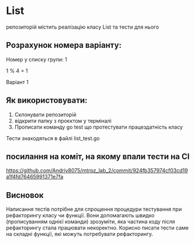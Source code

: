 # List

репозиторій містить реалізацію класу List та тести для нього

## Розрахунок номера варіанту:

Номер у списку групи: 1

1 % 4 = 1

Варіант 1

## Як використовувати:
1. Склонувати репозиторій
2. відкрити папку з проєктом у терміналі
3. Прописати команду go test що протестувати працездатність класу

Тести знаходяться в файлі list_test.go

## посилання на коміт, на якому впали тести на CI

https://github.com/Andriy8075/mtrpz_lab_2/commit/924fb357974cf03cd19a1f4fd76465991371e7fa

## Висновок

Написання тестів потрібне для спрощення процедури тестування при рефакторингу класу чи функції. Вони допомагають швидко (прописуванням однієї команди) зрозуміти, яка частина коду після рефакторингу стала працювати некоректно. Корисно писати тести саме на складні функції, які можуть потребувати рефакторингу.